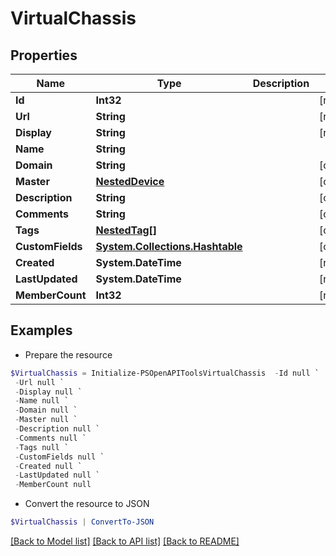 # VirtualChassis
## Properties

Name | Type | Description | Notes
------------ | ------------- | ------------- | -------------
**Id** | **Int32** |  | [readonly] 
**Url** | **String** |  | [readonly] 
**Display** | **String** |  | [readonly] 
**Name** | **String** |  | 
**Domain** | **String** |  | [optional] 
**Master** | [**NestedDevice**](NestedDevice.md) |  | [optional] 
**Description** | **String** |  | [optional] 
**Comments** | **String** |  | [optional] 
**Tags** | [**NestedTag[]**](NestedTag.md) |  | [optional] 
**CustomFields** | [**System.Collections.Hashtable**](AnyType.md) |  | [optional] 
**Created** | **System.DateTime** |  | [readonly] 
**LastUpdated** | **System.DateTime** |  | [readonly] 
**MemberCount** | **Int32** |  | [readonly] 

## Examples

- Prepare the resource
```powershell
$VirtualChassis = Initialize-PSOpenAPIToolsVirtualChassis  -Id null `
 -Url null `
 -Display null `
 -Name null `
 -Domain null `
 -Master null `
 -Description null `
 -Comments null `
 -Tags null `
 -CustomFields null `
 -Created null `
 -LastUpdated null `
 -MemberCount null
```

- Convert the resource to JSON
```powershell
$VirtualChassis | ConvertTo-JSON
```

[[Back to Model list]](../README.md#documentation-for-models) [[Back to API list]](../README.md#documentation-for-api-endpoints) [[Back to README]](../README.md)


